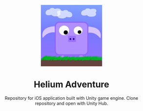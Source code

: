 <!-- <p align="center">
  <img width="200" src="https://is4-ssl.mzstatic.com/image/thumb/Purple69/v4/1e/da/db/1edadbf0-6142-8014-0d94-70690a164067/source/256x256bb.jpg" alt="Helium Adventure logo">
</p> -->
<p align="center">
<img src="/Assets/Icon/HeliumIcon1024x1024.png" alt="drawing" width="200"/>
</p>
<h1 align="center">Helium Adventure</h1>
<p align="center">Repository for iOS application built with Unity game engine. Clone repository and open with Unity Hub.</p>


    
    
